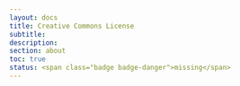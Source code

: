 ```yaml
---
layout: docs
title: Creative Commons License
subtitle:
description:
section: about
toc: true
status: <span class="badge badge-danger">missing</span>
---
```

